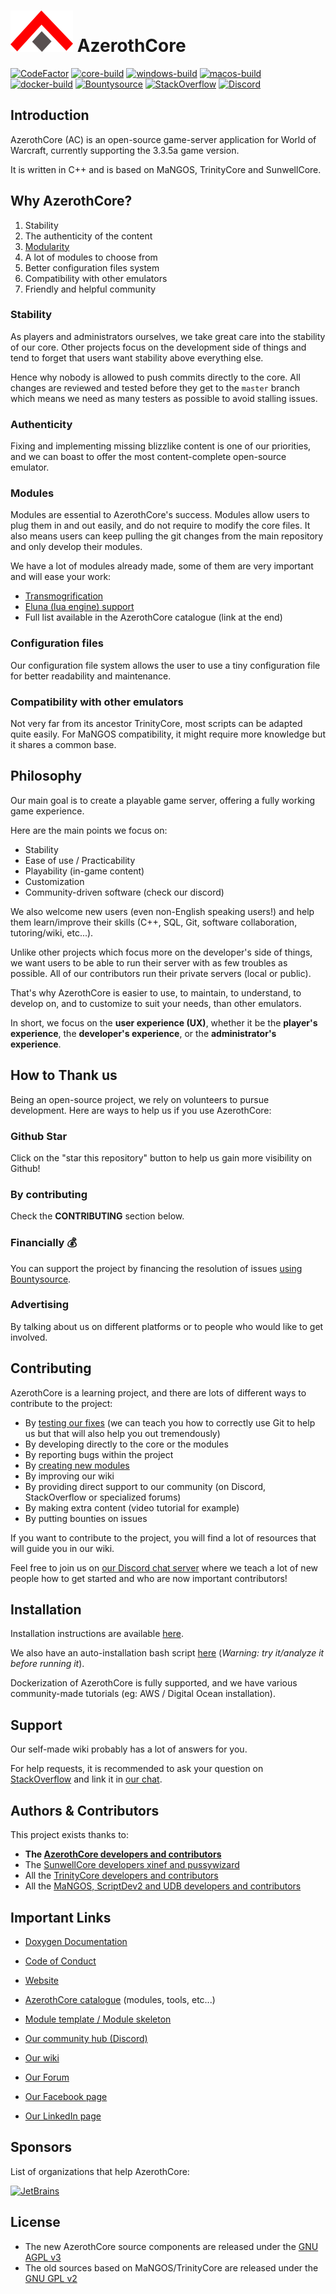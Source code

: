 # ![logo](https://raw.githubusercontent.com/azerothcore/azerothcore.github.io/master/images/logo-github.png) AzerothCore

[![CodeFactor](https://www.codefactor.io/repository/github/azerothcore/azerothcore-wotlk/badge)](https://www.codefactor.io/repository/github/azerothcore/azerothcore-wotlk)
[![core-build](https://github.com/azerothcore/azerothcore-wotlk/workflows/core-build/badge.svg?branch=master&event=push)](https://github.com/azerothcore/azerothcore-wotlk/actions?query=workflow%3Acore-build+branch%3Amaster+event%3Apush)
[![windows-build](https://github.com/azerothcore/azerothcore-wotlk/workflows/windows-build/badge.svg?branch=master&event=push)](https://github.com/azerothcore/azerothcore-wotlk/actions?query=workflow%3Awindows-build+branch%3Amaster+event%3Apush)
[![macos-build](https://github.com/azerothcore/azerothcore-wotlk/workflows/macos-build/badge.svg?branch=master&event=push)](https://github.com/azerothcore/azerothcore-wotlk/actions?query=workflow%3Amacos-build+branch%3Amaster+event%3Apush)
[![docker-build](https://github.com/azerothcore/azerothcore-wotlk/workflows/docker-build/badge.svg?branch=master&event=push)](https://github.com/azerothcore/azerothcore-wotlk/actions?query=workflow%3Adocker-build+branch%3Amaster+event%3Apush)
[![Bountysource](https://www.bountysource.com/badge/tracker?tracker_id=40032087)](https://www.bountysource.com/teams/azerothcore/bounties "Put money on issues or get paid for fixing them")
[![StackOverflow](http://img.shields.io/badge/stackoverflow-azerothcore-blue.svg)](https://stackoverflow.com/questions/tagged/azerothcore?sort=newest "Ask / browse questions here")
[![Discord](https://img.shields.io/discord/217589275766685707.svg)](https://discord.gg/gkt4y2x "Our community hub on Discord")


## Introduction

AzerothCore (AC) is an open-source game-server application for World of Warcraft, currently supporting the 3.3.5a game version.

It is written in C++ and is based on MaNGOS, TrinityCore and SunwellCore.


## Why AzerothCore?

1. Stability
1. The authenticity of the content
1. [Modularity](https://en.wikipedia.org/wiki/Modular_programming)
1. A lot of modules to choose from
1. Better configuration files system
1. Compatibility with other emulators
1. Friendly and helpful community

### Stability

As players and administrators ourselves, we take great care into the stability of our core. Other projects focus on the development side of things and tend to forget that users want stability above everything else.

Hence why nobody is allowed to push commits directly to the core. All changes are reviewed and tested before they get to the `master` branch which means we need as many testers as possible to avoid stalling issues.

### Authenticity

Fixing and implementing missing blizzlike content is one of our priorities, and we can boast to offer the most content-complete open-source emulator.
<!-- Not sure for this below -->
<!-- We were the first open-source emulator to have almost every dungeon and raid working. -->

### Modules

Modules are essential to AzerothCore's success. Modules allow users to plug them in and out easily, and do not require to modify the core files. It also means users can keep pulling the git changes from the main repository and only develop their modules.

We have a lot of modules already made, some of them are very important and will ease your work:

* [Transmogrification](https://github.com/azerothcore/mod-transmog)
* [Eluna (lua engine) support](https://github.com/azerothcore/mod-eluna/ "Creator of Eluna is part of our core team")
* Full list available in the AzerothCore catalogue (link at the end)

### Configuration files

Our configuration file system allows the user to use a tiny configuration file for better readability and maintenance.

### Compatibility with other emulators

Not very far from its ancestor TrinityCore, most scripts can be adapted quite easily. For MaNGOS compatibility, it might require more knowledge but it shares a common base.


## Philosophy

Our main goal is to create a playable game server, offering a fully working game experience.

Here are the main points we focus on:

* Stability
* Ease of use / Practicability
* Playability (in-game content)
* Customization
* Community-driven software (check our discord)

We also welcome new users (even non-English speaking users!) and help them learn/improve their skills (C++, SQL, Git, software collaboration, tutoring/wiki, etc...).

Unlike other projects which focus more on the developer's side of things, we want users to be able to run their server with as few troubles as possible. All of our contributors run their private servers (local or public).

That's why AzerothCore is easier to use, to maintain, to understand, to develop on, and to customize to suit your needs, than other emulators.

In short, we focus on the **user experience (UX)**, whether it be the **player's experience**, the **developer's experience**, or the **administrator's experience**.


## How to Thank us

Being an open-source project, we rely on volunteers to pursue development. Here are ways to help us if you use AzerothCore:

### Github Star

Click on the "star this repository" button to help us gain more visibility on Github!

### By contributing

Check the **CONTRIBUTING** section below.

### Financially :moneybag:

You can support the project by financing the resolution of issues [using Bountysource](http://www.azerothcore.org/wiki/Bountysource "Bountysource explained in our wiki").

### Advertising

By talking about us on different platforms or to people who would like to get involved.


## Contributing

AzerothCore is a learning project, and there are lots of different ways to contribute to the project:

* By [testing our fixes](http://www.azerothcore.org/wiki/How-to-test-a-PR) (we can teach you how to correctly use Git to help us but that will also help you out tremendously)
* By developing directly to the core or the modules
* By reporting bugs within the project
* By [creating new modules](http://www.azerothcore.org/wiki/Create-a-Module)
* By improving our wiki
* By providing direct support to our community (on Discord, StackOverflow or specialized forums)
* By making extra content (video tutorial for example)
* By putting bounties on issues


If you want to contribute to the project, you will find a lot of resources that will guide you in our wiki.

Feel free to join us on [our Discord chat server](https://discord.gg/gkt4y2x) where we teach a lot of new people how to get started and who are now important contributors!

<!-- TO UNCOMMENT LATER -->
<!-- As we put a big emphasis on community, there are also special rewards for contributors such as reputation ranks (displayed in our Discord and our website), reputation badges (to display on your project/portfolio), premium software licenses, private modules access, private tools access and a lot of small private repositories access. -->


## Installation

Installation instructions are available [here](http://www.azerothcore.org/wiki/Installation).

We also have an auto-installation bash script [here](/apps/installer/main.sh) (*Warning: try it/analyze it before running it*).

Dockerization of AzerothCore is fully supported, and we have various community-made tutorials (eg: AWS / Digital Ocean installation).


## Support

Our self-made wiki probably has a lot of answers for you.

For help requests, it is recommended to ask your question on [StackOverflow](https://stackoverflow.com/questions/tagged/azerothcore) and link it in [our chat](https://discordapp.com/channels/217589275766685707/284406375495368704).


## Authors & Contributors

This project exists thanks to:

- **The [AzerothCore developers and contributors](https://github.com/AzerothCore/azerothcore-wotlk/graphs/contributors)**
- The [SunwellCore developers xinef and pussywizard](http://www.azerothcore.org/pages/sunwell.pl/)
- All the [TrinityCore developers and contributors](https://github.com/TrinityCore/TrinityCore/blob/3.3.5/AUTHORS)
- All the [MaNGOS, ScriptDev2 and UDB developers and contributors](https://github.com/cmangos/mangos-wotlk/blob/master/AUTHORS.md)


## Important Links

- [Doxygen Documentation](https://www.azerothcore.org/pages/doxygen/index.html)

- [Code of Conduct](https://github.com/azerothcore/azerothcore-wotlk/blob/master/.github/CODE_OF_CONDUCT.md)
- [Website](http://www.azerothcore.org/)
- [AzerothCore catalogue](http://www.azerothcore.org/catalogue.html  "Modules, tools, and other stuff for AzerothCore") (modules, tools, etc...)
- [Module template / Module skeleton](https://github.com/azerothcore/skeleton-module/)
- [Our community hub (Discord)](https://discord.gg/gkt4y2x)
- [Our wiki](http://www.azerothcore.org/wiki "Easy to use and developed by AzerothCore founder")
- [Our Forum](https://github.com/azerothcore/azerothcore-wotlk/discussions/)
- [Our Facebook page](https://www.facebook.com/AzerothCore/)
- [Our LinkedIn page](https://www.linkedin.com/company/azerothcore/)


## Sponsors

List of organizations that help AzerothCore:

[![JetBrains](https://user-images.githubusercontent.com/75517/51205146-7f225c80-1905-11e9-82e0-835627be170d.png)](https://www.jetbrains.com/?from=AzerothCore)


## License

- The new AzerothCore source components are released under the [GNU AGPL v3](https://github.com/azerothcore/azerothcore-wotlk/blob/master/LICENSE-AGPL3)
- The old sources based on MaNGOS/TrinityCore are released under the [GNU GPL v2](https://github.com/azerothcore/azerothcore-wotlk/blob/master/LICENSE-GPL2)
